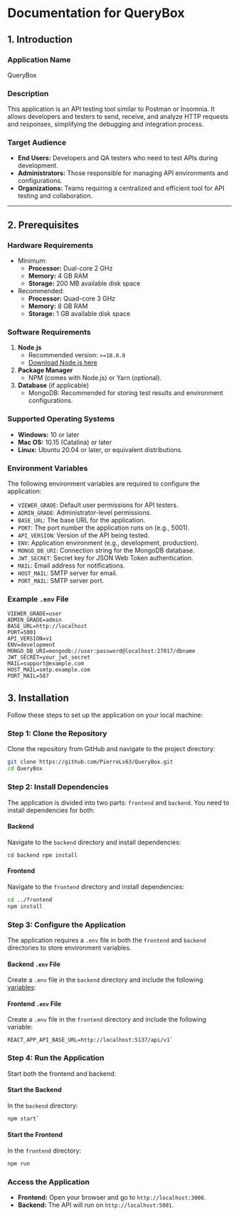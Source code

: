 
# Documentation for QueryBox

## 1. Introduction

### Application Name
QueryBox

### Description
This application is an API testing tool similar to Postman or Insomnia. It allows developers and testers to send, receive, and analyze HTTP requests and responses, simplifying the debugging and integration process.

### Target Audience
- **End Users:** Developers and QA testers who need to test APIs during development.
- **Administrators:** Those responsible for managing API environments and configurations.
- **Organizations:** Teams requiring a centralized and efficient tool for API testing and collaboration.

---

## 2. Prerequisites

### Hardware Requirements
- Minimum:
  - **Processor:** Dual-core 2 GHz
  - **Memory:** 4 GB RAM
  - **Storage:** 200 MB available disk space
- Recommended:
  - **Processor:** Quad-core 3 GHz
  - **Memory:** 8 GB RAM
  - **Storage:** 1 GB available disk space

### Software Requirements
1. **Node.js**
   - Recommended version: `>=18.0.0`
   - [Download Node.js here](https://nodejs.org/)
2. **Package Manager**
   - NPM (comes with Node.js) or Yarn (optional).
3. **Database** (if applicable)
   - MongoDB: Recommended for storing test results and environment configurations.

### Supported Operating Systems
- **Windows:** 10 or later
- **Mac OS:** 10.15 (Catalina) or later
- **Linux:** Ubuntu 20.04 or later, or equivalent distributions.

### Environment Variables
The following environment variables are required to configure the application:
- `VIEWER_GRADE`: Default user permissions for API testers.
- `ADMIN_GRADE`: Administrator-level permissions.
- `BASE_URL`: The base URL for the application.
- `PORT`: The port number the application runs on (e.g., 5001).
- `API_VERSION`: Version of the API being tested.
- `ENV`: Application environment (e.g., development, production).
- `MONGO_DB_URI`: Connection string for the MongoDB database.
- `JWT_SECRET`: Secret key for JSON Web Token authentication.
- `MAIL`: Email address for notifications.
- `HOST_MAIL`: SMTP server for email.
- `PORT_MAIL`: SMTP server port.

### Example `.env` File
```plaintext
VIEWER_GRADE=user
ADMIN_GRADE=admin
BASE_URL=http://localhost
PORT=5001
API_VERSION=v1
ENV=development
MONGO_DB_URI=mongodb://user:password@localhost:27017/dbname
JWT_SECRET=your_jwt_secret
MAIL=support@example.com
HOST_MAIL=smtp.example.com
PORT_MAIL=587
```
## 3. Installation

Follow these steps to set up the application on your local machine:

### Step 1: Clone the Repository
Clone the repository from GitHub and navigate to the project directory:
```bash
git clone https://github.com/PierreLs63/QueryBox.git
cd QueryBox
```

### Step 2: Install Dependencies

The application is divided into two parts:  `frontend`  and  `backend`. You need to install dependencies for both:

#### Backend

Navigate to the  `backend`  directory and install dependencies:

`cd backend
npm install` 

#### Frontend

Navigate to the  `frontend`  directory and install dependencies:

```bash
cd ../frontend
npm install
```

### Step 3: Configure the Application

The application requires a  `.env`  file in both the  `frontend`  and  `backend`  directories to store environment variables.

#### Backend  `.env`  File

Create a  `.env`  file in the  `backend`  directory and include the following [variables](#Example-`.env`-File):

#### Frontend  `.env`  File

Create a  `.env`  file in the  `frontend`  directory and include the following variable:

```plaintext
REACT_APP_API_BASE_URL=http://localhost:5137/api/v1`
```

### Step 4: Run the Application

Start both the frontend and backend:

#### Start the Backend

In the  `backend`  directory:

```bash
npm start`
```

#### Start the Frontend

In the  `frontend`  directory:

```bash
npm run
``` 

### Access the Application

-   **Frontend:**  Open your browser and go to  `http://localhost:3000`.
-   **Backend:**  The API will run on  `http://localhost:5001`.
